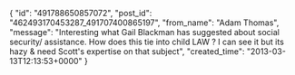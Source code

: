  {
   "id": "491788650857072",
   "post_id": "462493170453287_491707400865197",
   "from_name": "Adam Thomas",
   "message": "Interesting what Gail Blackman has suggested about social security/ assistance. How does this tie into child LAW ? I can see it but its hazy & need Scott's expertise on that subject",
   "created_time": "2013-03-13T12:13:53+0000"
 }
